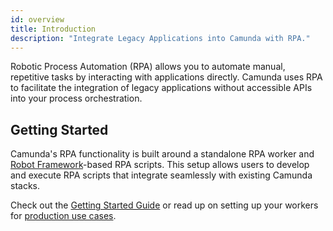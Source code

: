 ```yaml
---
id: overview
title: Introduction
description: "Integrate Legacy Applications into Camunda with RPA."
---
```


Robotic Process Automation (RPA) allows you to automate manual, repetitive tasks by interacting with applications directly.
Camunda uses RPA to facilitate the integration of legacy applications without accessible APIs into your process orchestration.

## Getting Started

Camunda's RPA functionality is built around a standalone RPA worker and [Robot Framework](https://robotframework.org/)-based RPA scripts. This setup allows users to develop and execute RPA scripts that integrate seamlessly with existing Camunda stacks.

Check out the [Getting Started Guide](./getting-started.md) or read up on setting up your workers for [production use cases](./production.md).
